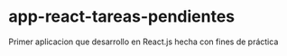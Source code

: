 # app-react-tareas-pendientes
Primer aplicacion que desarrollo en React.js hecha con fines de práctica
